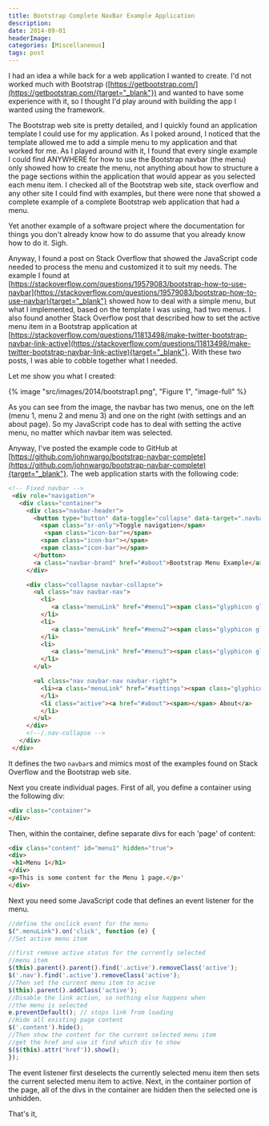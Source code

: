 ```yaml
---
title: Bootstrap Complete NavBar Example Application
description: 
date: 2014-09-01
headerImage: 
categories: [Miscellaneous]
tags: post
---
```


I had an idea a while back for a web application I wanted to create. I'd not worked much with Bootstrap ([https://getbootstrap.com/](https://getbootstrap.com/{target="_blank"}) and wanted to have some experience with it, so I thought I'd play around with building the app I wanted using the framework.

The Bootstrap web site is pretty detailed, and I quickly found an application template I could use for my application. As I poked around, I noticed that the template allowed me to add a simple menu to my application and that worked for me. As I played around with it, I found that every single example I could find ANYWHERE for how to use the Bootstrap navbar (the menu) only showed how to create the menu, not anything about how to structure a the page sections within the application that would appear as you selected each menu item. I checked all of the Bootstrap web site, stack overflow and any other site I could find with examples, but there were none that showed a complete example of a complete Bootstrap web application that had a menu.

Yet another example of a software project where the documentation for things you don't already know how to do assume that you already know how to do it. Sigh.

Anyway, I found a post on Stack Overflow that showed the JavaScript code needed to process the menu and customized it to suit my needs. The example I found at [https://stackoverflow.com/questions/19579083/bootstrap-how-to-use-navbar](https://stackoverflow.com/questions/19579083/bootstrap-how-to-use-navbar){target="_blank"} showed how to deal with a simple menu, but what I implemented, based on the template I was using, had two menus. I also found another Stack Overflow post that described how to set the active menu item in a Bootstrap application at [https://stackoverflow.com/questions/11813498/make-twitter-bootstrap-navbar-link-active](https://stackoverflow.com/questions/11813498/make-twitter-bootstrap-navbar-link-active){target="_blank"}. With these two posts, I was able to cobble together what I needed.

Let me show you what I created:

{% image "src/images/2014/bootstrap1.png", "Figure 1", "image-full" %}

As you can see from the image, the navbar has two menus, one on the left (menu 1, menu 2 and menu 3) and one on the right (with settings and an about page). So my JavaScript code has to deal with setting the active menu, no matter which navbar item was selected.

Anyway, I've posted the example code to GitHub at [https://github.com/johnwargo/bootstrap-navbar-complete](https://github.com/johnwargo/bootstrap-navbar-complete){target="_blank"}. The web application starts with the following code:

```html
<!-- Fixed navbar -->
 <div role="navigation">
   <div class="container">
     <div class="navbar-header">
       <button type="button" data-toggle="collapse" data-target=".navbar-collapse">
         <span class="sr-only">Toggle navigation</span>
          <span class="icon-bar"></span>
         <span class="icon-bar"></span>
         <span class="icon-bar"></span>
       </button>
       <a class="navbar-brand" href="#about">Bootstrap Menu Example</a>
     </div>

     <div class="collapse navbar-collapse">
       <ul class="nav navbar-nav">
         <li>
            <a class="menuLink" href="#menu1"><span class="glyphicon glyphicon-compressed"></span> Menu 1</a>
         </li>
         <li>
            <a class="menuLink" href="#menu2"><span class="glyphicon glyphicon-tasks"></span> Menu 2</a>
         </li>
         <li>
            <a class="menuLink" href="#menu3"><span class="glyphicon glyphicon-play-circle"></span> Menu 3</a>
         </li>
       </ul>

       <ul class="nav navbar-nav navbar-right">
         <li><a class="menuLink" href="#settings"><span class="glyphicon glyphicon-cog"></span> Settings</a>
         </li>
         <li class="active"><a href="#about"><span></span> About</a>
         </li>
       </ul>
     </div>
     <!--/.nav-collapse -->
   </div>
 </div>
 ```

It defines the two `navbar`s and mimics most of the examples found on Stack Overflow and the Bootstrap web site.

Next you create individual pages. First of all, you define a container using the following div:

```html
<div class="container">
</div>
```

Then, within the container, define separate divs for each 'page' of content:

```html
<div class="content" id="menu1" hidden="true">
<div>
 <h1>Menu 1</h1>
</div>
<p>This is some content for the Menu 1 page.</p>'
</div>
```

Next you need some JavaScript code that defines an event listener for the menu.

```js
//define the onclick event for the menu
$(".menuLink").on('click', function (e) {
//Set active menu item

//first remove active status for the currently selected
//menu item
$(this).parent().parent().find('.active').removeClass('active');
$('.nav').find('.active').removeClass('active');
//Then set the current menu item to acive
$(this).parent().addClass('active');
//Disable the link action, so nothing else happens when
//the menu is selected
e.preventDefault(); // stops link from loading
//Hide all existing page content
$('.content').hide();
//Then show the content for the current selected menu item
//get the href and use it find which div to show
$($(this).attr('href')).show();
});
```

The event listener first deselects the currently selected menu item then sets the current selected menu item to active. Next, in the container portion of the page, all of the divs in the container are hidden then the selected one is unhidden.

That's it,